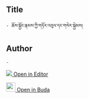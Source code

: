 ## Title
	- ཆོས་སྐྱོང་རྣམས་ཀྱི་གཏོར་འབུལ་དང་གསེར་སྐྱེམས།

## Author
	- 



[<img src="https://img.icons8.com/color/25/000000/edit-property.png"> Open in Editor](http://editor.openpecha.org/P001812)

[<img width="25" src="https://library.bdrc.io/icons/BUDA-small.svg"> Open in Buda](https://library.bdrc.io/show/bdr:IE0OPP001812)
